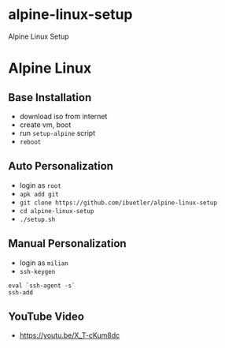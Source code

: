 # alpine-linux-setup
Alpine Linux Setup

# Alpine Linux
## Base Installation
* download iso from internet
* create vm, boot
* run `setup-alpine` script
* `reboot`

## Auto Personalization
* login as `root`
* `apk add git`
* `git clone https://github.com/ibuetler/alpine-linux-setup`
* `cd alpine-linux-setup`
* `./setup.sh`

## Manual Personalization
* login as `milian`
* `ssh-keygen`

````
eval `ssh-agent -s`
ssh-add
````

## YouTube Video
* https://youtu.be/X_T-cKum8dc


